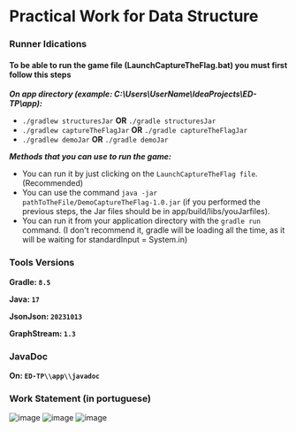 # Practical Work for Data Structure

### Runner Idications

#### To be able to run the game file (LaunchCaptureTheFlag.bat) you must first follow this steps

_**On app directory (example: C:\\Users\\UserName\\IdeaProjects\\ED-TP\\app):**_

* `./gradlew structuresJar` **OR** `./gradle structuresJar`
* `./gradlew captureTheFlagJar` **OR** `./gradle captureTheFlagJar`
* `./gradlew demoJar` **OR** `./gradle demoJar`

_**Methods that you can use to run the game:**_

* You can run it by just clicking on the `LaunchCaptureTheFlag file`. (Recommended)
* You can use the command `java -jar pathToTheFile/DemoCaptureTheFlag-1.0.jar` (if you performed the previous steps, the Jar files should be in app/build/libs/youJarfiles).
* You can run it from your application directory with the `gradle run` command. (I don't recommend it, gradle will be loading all the time, as it will be waiting for standardInput = System.in)

### Tools Versions

**Gradle: `8.5`**

**Java: `17`**

**JsonJson: `20231013`**

**GraphStream: `1.3`**

### JavaDoc

**On: `ED-TP\\app\\javadoc`**

### Work Statement (in portuguese)

![image](https://github.com/PauloCoelh0/ED-TP/assets/105610546/41087f2b-2e6a-4495-9d3d-9c81574641c3)
![image](https://github.com/PauloCoelh0/ED-TP/assets/105610546/efc3bda1-eeee-41be-8d85-ba7417404c4e)
![image](https://github.com/PauloCoelh0/ED-TP/assets/105610546/aa5869e3-a324-4233-996e-656950e634c9)



